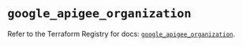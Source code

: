 # `google_apigee_organization`

Refer to the Terraform Registry for docs: [`google_apigee_organization`](https://registry.terraform.io/providers/hashicorp/google/6.43.0/docs/resources/apigee_organization).
